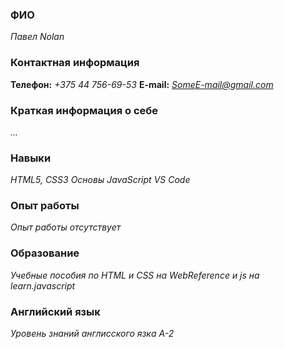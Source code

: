 ### ФИО
*Павел Nolan*

### Контактная информация 
__Телефон:__ *+375 44 756-69-53*
__E-mail:__ *SomeE-mail@gmail.com*

### Краткая информация о себе
 *...*

### Навыки
*HTML5, CSS3*
*Основы JavaScript*
*VS Code*

### Опыт работы
*Опыт работы отсутствует*

### Образование
*Учебные пособия по HTML и CSS на WebReference и js на learn.javascript*

### Английский язык
*Уровень знаний англисского язка A-2*